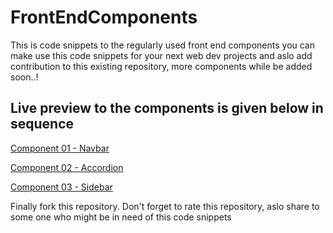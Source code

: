 # FrontEndComponents
<p>This is code snippets to the regularly used front end components you can make use this code snippets for your next web dev projects and aslo add contribution to this existing repository, more components while be added soon..!</p>
<h2>Live preview to the components is given below in sequence</h2>
<p><a href="https://component-navbar.netlify.app/">Component 01 - Navbar</a></p>
<p><a href="https://component-accordion.netlify.app/">Component 02 - Accordion</a></p>
<p><a href="https://component-sidebar.netlify.app/">Component 03 - Sidebar</a></p>
<p>Finally fork this repository. Don't forget to rate this repository, aslo share to some one who might be in need of this code snippets</p>
